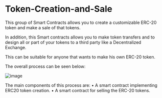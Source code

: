 # Token-Creation-and-Sale
This group of Smart Contracts allows you to create a customizable ERC-20 token and make a sale of that tokens. 

In addition, this Smart contracts allows you to make token transfers and to design all or part of your tokens to a third party like a Decentralized Exchange.

This can be suitable for anyone that wants to make his own ERC-20 token.

The overall process can be seen below:

![image](https://user-images.githubusercontent.com/126001574/220418628-f20723b3-2845-4af9-9864-60efd9a55d1c.png)

The main components of this process are: 
•	A smart contract implementing ERC20 token creation.
•	A smart contract for selling the ERC-20 tokens. 


